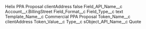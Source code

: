 <?xml version="1.0" encoding="UTF-8"?>
<CustomMetadata xmlns="http://soap.sforce.com/2006/04/metadata" xmlns:xsi="http://www.w3.org/2001/XMLSchema-instance" xmlns:xsd="http://www.w3.org/2001/XMLSchema">
    <label>Helix PPA Proposal clientAddress</label>
    <protected>false</protected>
    <values>
        <field>Field_API_Name__c</field>
        <value xsi:type="xsd:string">Account__r.BillingStreet</value>
    </values>
    <values>
        <field>Field_Format__c</field>
        <value xsi:nil="true"/>
    </values>
    <values>
        <field>Field_Type__c</field>
        <value xsi:type="xsd:string">text</value>
    </values>
    <values>
        <field>Template_Name__c</field>
        <value xsi:type="xsd:string">Commercial PPA Proposal</value>
    </values>
    <values>
        <field>Token_Name__c</field>
        <value xsi:type="xsd:string">clientAddress</value>
    </values>
    <values>
        <field>Token_Value__c</field>
        <value xsi:nil="true"/>
    </values>
    <values>
        <field>Type__c</field>
        <value xsi:nil="true"/>
    </values>
    <values>
        <field>sObject_API_Name__c</field>
        <value xsi:type="xsd:string">Quote</value>
    </values>
</CustomMetadata>

